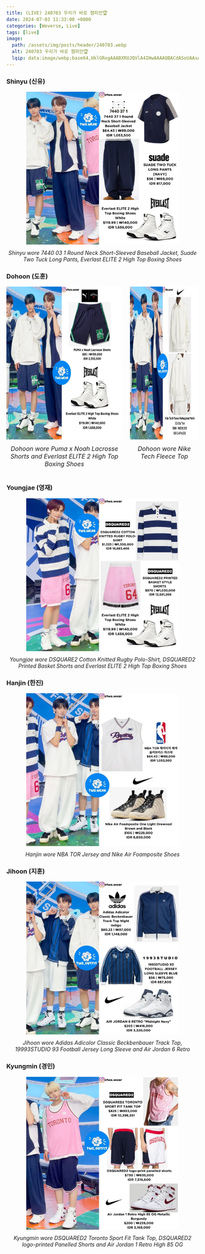 ```yaml
---
title: (LIVE) 240703 우리가 바로 챔피언🏆
date: 2024-07-03 11:33:00 +0800
categories: [Weverse, Live]
tags: [live]
image:
  path: /assets/img/posts/header/240703.webp
  alt: 240703 우리가 바로 챔피언🏆
  lqip: data:image/webp;base64,UklGRogAAABXRUJQVlA4IHwAAAAQBACdASoUAAsAPzmGuVOvKSWisAgB4CcJaAC24uAAWinviF79wXyWUAD+w4f4Y3I/9qJCiwxHbpF/DrHmt/8wqrOKRGje5KTOmcocIKODypfOvp774XG9mpTYPknzDxDy5vBW1ksvxiFjBpwyHrKUAl5kapbsL589S4AA
---
```


### Shinyu (신유)

<div style="text-align: center; font-size: 14px;">
  <picture>
    <img 
      src="/assets/img/posts/weverse-live/240703-shinyu.webp" 
      alt="Shinyu wore 7440 03 1 Round Neck Short-Sleeved Baseball Jacket, Suade Two Tuck Long Pants, Everlast ELITE 2 High Top Boxing Shoes" 
      width="400" 
      height="400" 
      style="background: url('data:image/webp;base64,UklGRsIAAABXRUJQVlA4ILYAAADQBQCdASoUABQAPzmOu1gvKaWjqAqp4CcJYgAu//dADfBrSOEU0ZV2xYRB/RbP7rBjocIt9XAAAPdKcR0mpntIzhBi5G+1lDXw0yM2q8m5+Hv+JAXxQBAhEqK90gGfqLhoK6NcyTD3Hw4uM7DzrTW29Den+T+//sZF25xv3K4xgA4KtLqNIqpWuZmE0UBHzHhN+WFTVagdE+XsV+v6nZGl5OHsAN2Ute04n35+YnHaSwbWYAAAAA=='); background-size: cover;"
      loading="lazy"
    />
  </picture>
  <p style="margin-top: 10px;"><em>Shinyu wore 7440 03 1 Round Neck Short-Sleeved Baseball Jacket, Suade Two Tuck Long Pants, Everlast ELITE 2 High Top Boxing Shoes</em></p>
</div>

### Dohoon (도훈)

<div style="display: flex; justify-content: center; gap: 20px; font-size: 16px;">
  <div style="text-align: center;">
    <picture>
      <img 
        src="/assets/img/posts/weverse-live/240703-dohoon.webp" 
        alt="Dohoon wore Puma x Noah Lacrosse Shorts and Everlast ELITE 2 High Top Boxing Shoes" 
        width="400" 
        height="400" 
        style="background: url('data:image/webp;base64,UklGRq4AAABXRUJQVlA4IKIAAABwBACdASoUABQAPzmOvFgvKaWjqAqp4CcJQAADvYsr9Zf/8C5XgUEys4azgADb+/YalFp39TD6kNQnUhyi8MkfsRUc+RR/sEjlTMnI3Y9fqAaOXGlMYSPc5jTep10vKAIqIBuTO4jvCbz1yHsK/IRAhkxYgFOvzv8Vv2Pl87xiZDiuCnwBfCZAEW/fSJKwKLkabBgFGs/F49PGKk6BSr4AAAA='); background-size: cover;"
        loading="lazy"
      />
    </picture>
    <p style="margin-top: 10px;"><em>Dohoon wore Puma x Noah Lacrosse Shorts and Everlast ELITE 2 High Top Boxing Shoes</em></p>
  </div>
  
  <div style="text-align: center;">
    <picture>
      <img 
        src="/assets/img/posts/weverse-live/240703-dohoon-1.webp" 
        alt="Dohoon wore Nike Tech Fleece Top" 
        width="400" 
        height="400" 
        style="background: url('data:image/webp;base64,UklGRpoAAABXRUJQVlA4II4AAADQAwCdASoUABQAPzmQvFgvKaWjqAqp4CcJQAADy1CPUg0/OgCsteAA2/v2GpRad/Uw+JnrId7F3KkslF+89WclXOU8c4e2lVtyEylmxmsY2GNOO6Bamo4CjDI3uLkPYV6l1Aszd0ud1n/nnoyffpfLnr/sAGlpqWVXenaUcEAz8FM4JjyGPJrD8j5ZAAAA'); background-size: cover;"
        loading="lazy"
      />
    </picture>
    <p style="margin-top: 10px;"><em>Dohoon wore Nike Tech Fleece Top</em></p>
  </div>
</div>

### Youngjae (영재)

<div style="text-align: center; font-size: 14px;">
  <picture>
    <img 
      src="/assets/img/posts/weverse-live/240703-youngjae.webp" 
      alt="Youngjae wore DSQUARE2 Cotton Knitted Rugby Polo-Shirt, DSQUARED2 Printed Basket Shorts and Everlast ELITE 2 High Top Boxing Shoes" 
      width="400" 
      height="400" 
      style="background: url('data:image/webp;base64,UklGRqwAAABXRUJQVlA4IKAAAACQBACdASoUABQAPzmOuFavKaUjqA1R4CcJYgCqXAfaTygGDjNAOaCOtcydH6AA/bTXO92TR/XILqZ/c8gSS3V+Yrbognit8eAMid+3mrhOUIbtOqGEAwt58OiAUTVq8YzBZuirrh8kN+DS9uj9zJMIIH+Pyg131lT7UxALyiiSVvbKoVmEvQGXBig/pC2Uk8icyOjDWuT3qrLh4RAAzAAA'); background-size: cover;"
      loading="lazy"
    />
  </picture>
  <p style="margin-top: 10px;"><em>Youngjae wore DSQUARE2 Cotton Knitted Rugby Polo-Shirt, DSQUARED2 Printed Basket Shorts and Everlast ELITE 2 High Top Boxing Shoes</em></p>
</div>

### Hanjin (한진)

<div style="text-align: center; font-size: 14px;">
  <picture>
    <img 
      src="/assets/img/posts/weverse-live/240703-hanjin.webp" 
      alt="Hanjin wore NBA TOR Jersey and Nike Air Foamposite Shoes" 
      width="400" 
      height="400" 
      style="background: url('data:image/webp;base64,UklGRqQAAABXRUJQVlA4IJgAAAAQBQCdASoUABQAPzmQulivKaUjqAqp4CcJYgC/WMgAuzP/ETUt+FPITu7Eh22YHcAAAMr26XAfeuTng617weXgHu0pGbY2kDf6W1jtE76+5GD+RALkbbkuh7oO1nOseKFAp9yQ3FkGxPIZi1hvq+9dUdZx+nmWQ8VFi0SIBJbddAWvhgfgGdxpAVQGckmefZp7oNrwAAAAAA=='); background-size: cover;"
      loading="lazy"
    />
  </picture>
  <p style="margin-top: 10px;"><em>Hanjin wore NBA TOR Jersey and Nike Air Foamposite Shoes</em></p>
</div>

### Jihoon (지훈)

<div style="text-align: center; font-size: 14px;">
  <picture>
    <img 
      src="/assets/img/posts/weverse-live/240703-jihoon.webp" 
      alt="Jihoon wore Adidas Adicolor Classic Beckbenbauer Track Top, 19993STUDIO 93 Football Jersey Long Sleeve and Air Jordan 6 Retro" 
      width="400" 
      height="400" 
      style="background: url('data:image/webp;base64,UklGRr4AAABXRUJQVlA4ILIAAADwBACdASoUABQAPzmSwFmvKaajqAgB4CcJZAC7AAu+qQbJvK5q7QHROs9LDr3p+YAA3e28jmVPV4PvddL8fXXE5FW0xLkyGNbxBmA7Xb/B3J+uJgHGu2qWyxh+gKPKSFCOmRHrsrov7chNw3Wv6UOSPSuFvY0qrC/LvHY0J5GeFWUMhsJwF1eHoFCRHNdHwl/D63e/961wLOGJbJTvNUgJuO7ilSYFB+dvaiUVEaAAAAAA'); background-size: cover;"
      loading="lazy"
    />
  </picture>
  <p style="margin-top: 10px;"><em>Jihoon wore Adidas Adicolor Classic Beckbenbauer Track Top, 19993STUDIO 93 Football Jersey Long Sleeve and Air Jordan 6 Retro</em></p>
</div>

### Kyungmin (경민)

<div style="text-align: center; font-size: 14px;">
  <picture>
    <img 
      src="/assets/img/posts/weverse-live/240703-kyungmin.webp" 
      alt="Kyungmin wore DSQUARED2 Toronto Sport Fit Tank Top, DSQUARED2 logo-printed Panelled Shorts and Air Jordan 1 Retro High 85 OG" 
      width="400" 
      height="400" 
      style="background: url('data:image/webp;base64,UklGRsQAAABXRUJQVlA4ILgAAADQBQCdASoUABQAPzmQu1gvKaWjqAqp4CcJZgDCoDaDgBKf80xvIiLcRt9aDdFMn9wdlwwMQbAAAP3hERJWQr7Z8HREuorWHdic/0H/TAcG1VyienEWYfYv/y47xIRUwUm+KAIrYLr9ubwTIDf9kHP+o/wpQRpRUgQ+MlTrDG2pNOGk58vrnhDPaQVFZDiF0M8H0kJFvbd2lMQAzl7xFay9myDMY7N5NZExhkZNp9MF12wbOED4AAAA'); background-size: cover;"
      loading="lazy"
    />
  </picture>
  <p style="margin-top: 10px;"><em>Kyungmin wore DSQUARED2 Toronto Sport Fit Tank Top, DSQUARED2 logo-printed Panelled Shorts and Air Jordan 1 Retro High 85 OG</em></p>
</div>